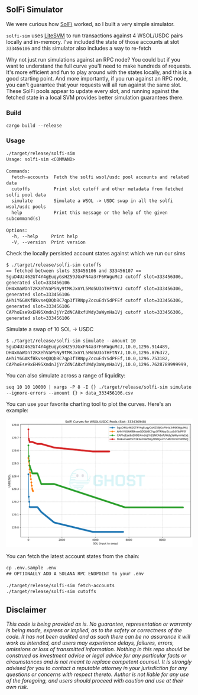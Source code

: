 ## SolFi Simulator

We were curious how [SolFi](https://solscan.io/account/SoLFiHG9TfgtdUXUjWAxi3LtvYuFyDLVhBWxdMZxyCe) worked, so I built
a very simple simulator.

`solfi-sim` uses [LiteSVM](https://github.com/LiteSVM/litesvm) to run transactions against 4 WSOL/USDC pairs locally and
in-memory. I've included the state of those accounts at slot `333456106` and this simulator also includes a way to
re-fetch

Why not just run simulations against an RPC node? You could but if you want to understand the full curve you'll need to
make hundreds of requests. It's more efficient and fun to play around with the states locally, and this is a good
starting point. And more importantly, if you run against an RPC node, you can't guarantee that your requests will all run against the same slot.
These SolFi pools appear to update every slot, and running against the fetched state in a local SVM provides better simulation guarantees there.

### Build

```shell
cargo build --release
```

### Usage

```shell
./target/release/solfi-sim
Usage: solfi-sim <COMMAND>

Commands:
  fetch-accounts  Fetch the solfi wsol/usdc pool accounts and related data
  cutoffs         Print slot cutoff and other metadata from fetched solfi pool data
  simulate        Simulate a WSOL -> USDC swap in all the solfi wsol/usdc pools
  help            Print this message or the help of the given subcommand(s)

Options:
  -h, --help     Print help
  -V, --version  Print version
```

Check the locally persisted account states against which we run our sims

```shell
$ ./target/release/solfi-sim cutoffs
== fetched between slots 333456106 and 333456107 ==
5guD4Uz462GT4Y4gEuqyGsHZ59JGxFN4a3rF6KWguMcJ cutoff slot=333456306, generated slot=333456106
DH4xmaWDnTzKXehVaPSNy9tMKJxnYL5Mo5U3oTHFtNYJ cutoff slot=333456306, generated slot=333456106
AHhiY6GAKfBkvseQDQbBC7qp3fTRNpyZccuEdYSdPFEf cutoff slot=333456306, generated slot=333456106
CAPhoEse9xEH95XmdnJjYrZdNCA8xfUWdy3aWymHa1Vj cutoff slot=333456306, generated slot=333456106
```

Simulate a swap of 10 SOL -> USDC

```shell
$ ./target/release/solfi-sim simulate --amount 10
5guD4Uz462GT4Y4gEuqyGsHZ59JGxFN4a3rF6KWguMcJ,10.0,1296.914489,
DH4xmaWDnTzKXehVaPSNy9tMKJxnYL5Mo5U3oTHFtNYJ,10.0,1296.876372,
AHhiY6GAKfBkvseQDQbBC7qp3fTRNpyZccuEdYSdPFEf,10.0,1296.753182,
CAPhoEse9xEH95XmdnJjYrZdNCA8xfUWdy3aWymHa1Vj,10.0,1296.7628789999999,
```

You can also simulate across a range of liquidity:

```shell
seq 10 10 10000 | xargs -P 8 -I {} ./target/release/solfi-sim simulate --ignore-errors --amount {} > data_333456106.csv 
```

You can use your favorite charting tool to plot the curves. Here's an example:

![pool states](./static/curves_333436948.png)

You can fetch the latest account states from the chain:

```shell
cp .env.sample .env
## OPTIONALLY ADD A SOLANA RPC ENDPOINT to your .env

./target/release/solfi-sim fetch-accounts
./target/release/solfi-sim cutoffs
```

## Disclaimer

*This code is being provided as is. No guarantee, representation or warranty is being made, express or implied, as to
the safety or correctness of the code. It has not been audited and as such there can be no assurance it will work as
intended, and users may experience delays, failures, errors, omissions or loss of transmitted information. Nothing in
this repo should be construed as investment advice or legal advice for any particular facts or circumstances and is not
meant to replace competent counsel. It is strongly advised for you to contact a reputable attorney in your jurisdiction
for any questions or concerns with respect thereto. Author is not liable for any use of the foregoing, and users should
proceed with caution and use at their own risk.*

